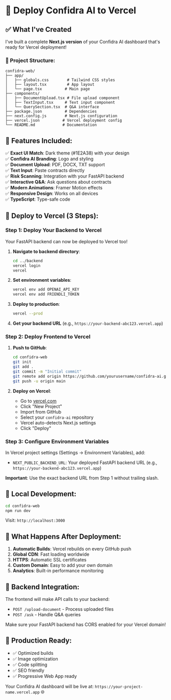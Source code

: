 # 🚀 Deploy Confidra AI to Vercel

## ✅ What I've Created

I've built a complete **Next.js version** of your Confidra AI dashboard that's ready for Vercel deployment!

### 📁 Project Structure:

```
confidra-web/
├── app/
│   ├── globals.css        # Tailwind CSS styles
│   ├── layout.tsx         # App layout
│   └── page.tsx          # Main page
├── components/
│   ├── DocumentUpload.tsx # File upload component
│   ├── TextInput.tsx     # Text input component
│   └── QuerySection.tsx  # Q&A interface
├── package.json          # Dependencies
├── next.config.js        # Next.js configuration
├── vercel.json          # Vercel deployment config
└── README.md            # Documentation
```

## 🎨 Features Included:

✅ **Exact UI Match**: Dark theme (#1E2A38) with your design  
✅ **Confidra AI Branding**: Logo and styling  
✅ **Document Upload**: PDF, DOCX, TXT support  
✅ **Text Input**: Paste contracts directly  
✅ **Risk Scanning**: Integration with your FastAPI backend  
✅ **Interactive Q&A**: Ask questions about contracts  
✅ **Modern Animations**: Framer Motion effects  
✅ **Responsive Design**: Works on all devices  
✅ **TypeScript**: Type-safe code

## 🚀 Deploy to Vercel (3 Steps):

### Step 1: Deploy Your Backend to Vercel

Your FastAPI backend can now be deployed to Vercel too!

1. **Navigate to backend directory**:

   ```bash
   cd ../backend
   vercel login
   vercel
   ```

2. **Set environment variables**:

   ```bash
   vercel env add OPENAI_API_KEY
   vercel env add FRIENDLI_TOKEN
   ```

3. **Deploy to production**:

   ```bash
   vercel --prod
   ```

4. **Get your backend URL** (e.g., `https://your-backend-abc123.vercel.app`)

### Step 2: Deploy Frontend to Vercel

1. **Push to GitHub**:

   ```bash
   cd confidra-web
   git init
   git add .
   git commit -m "Initial commit"
   git remote add origin https://github.com/yourusername/confidra-ai.git
   git push -u origin main
   ```

2. **Deploy on Vercel**:
   - Go to [vercel.com](https://vercel.com)
   - Click "New Project"
   - Import from GitHub
   - Select your `confidra-ai` repository
   - Vercel auto-detects Next.js settings
   - Click "Deploy"

### Step 3: Configure Environment Variables

In Vercel project settings (Settings → Environment Variables), add:

- `NEXT_PUBLIC_BACKEND_URL`: Your deployed FastAPI backend URL (e.g., `https://your-backend-abc123.vercel.app`)

**Important**: Use the exact backend URL from Step 1 without trailing slash.

## 🔧 Local Development:

```bash
cd confidra-web
npm run dev
```

Visit: `http://localhost:3000`

## 🎯 What Happens After Deployment:

1. **Automatic Builds**: Vercel rebuilds on every GitHub push
2. **Global CDN**: Fast loading worldwide
3. **HTTPS**: Automatic SSL certificates
4. **Custom Domain**: Easy to add your own domain
5. **Analytics**: Built-in performance monitoring

## 🔄 Backend Integration:

The frontend will make API calls to your backend:

- `POST /upload-document` - Process uploaded files
- `POST /ask` - Handle Q&A queries

Make sure your FastAPI backend has CORS enabled for your Vercel domain!

## 📱 Production Ready:

- ✅ Optimized builds
- ✅ Image optimization
- ✅ Code splitting
- ✅ SEO friendly
- ✅ Progressive Web App ready

Your Confidra AI dashboard will be live at:
`https://your-project-name.vercel.app` 🌐

